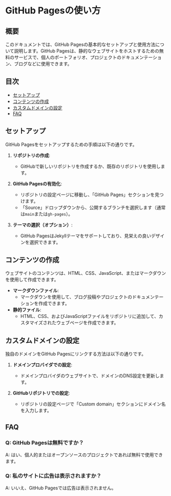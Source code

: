 # GitHub Pagesの使い方

## 概要
このドキュメントでは、GitHub Pagesの基本的なセットアップと使用方法について説明します。GitHub Pagesは、静的なウェブサイトをホストするための無料のサービスで、個人のポートフォリオ、プロジェクトのドキュメンテーション、ブログなどに使用できます。

## 目次
- [セットアップ](#セットアップ)
- [コンテンツの作成](#コンテンツの作成)
- [カスタムドメインの設定](#カスタムドメインの設定)
- [FAQ](#faq)

## セットアップ
GitHub Pagesをセットアップするための手順は以下の通りです。

1. **リポジトリの作成**:
   - GitHubで新しいリポジトリを作成するか、既存のリポジトリを使用します。

2. **GitHub Pagesの有効化**:
   - リポジトリの設定ページに移動し、「GitHub Pages」セクションを見つけます。
   - 「Source」ドロップダウンから、公開するブランチを選択します（通常は`main`または`gh-pages`）。

3. **テーマの選択（オプション）**:
   - GitHub PagesはJekyllテーマをサポートしており、見栄えの良いデザインを選択できます。

## コンテンツの作成
ウェブサイトのコンテンツは、HTML、CSS、JavaScript、またはマークダウンを使用して作成できます。

- **マークダウンファイル**:
  - マークダウンを使用して、ブログ投稿やプロジェクトのドキュメンテーションを作成できます。
- **静的ファイル**:
  - HTML、CSS、およびJavaScriptファイルをリポジトリに追加して、カスタマイズされたウェブページを作成できます。

## カスタムドメインの設定
独自のドメインをGitHub Pagesにリンクする方法は以下の通りです。

1. **ドメインプロバイダでの設定**:
   - ドメインプロバイダのウェブサイトで、ドメインのDNS設定を更新します。

2. **GitHubリポジトリでの設定**:
   - リポジトリの設定ページで「Custom domain」セクションにドメイン名を入力します。

## FAQ
### Q: GitHub Pagesは無料ですか？
A: はい、個人的またはオープンソースのプロジェクトであれば無料で使用できます。

### Q: 私のサイトに広告は表示されますか？
A: いいえ、GitHub Pagesでは広告は表示されません。